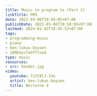 ```yaml
---
title: Music to program to (Part 3)
linkTitle: PM3
date: 2022-03-06T19:58:05+07:00
publishDate: 2022-03-06T19:58:05+07:00
lastmod: 2024-01-02T18:45:52+07:00
tags:
- programming-music
- piano
- ben-lukas-boysen
- 100DaysToOffload
type: music
resources:
- src: header.jpg
video:
  youtube: 7iYCBlJ-33o
  artist: ben-lukas-boysen
  title: Nocturne 4
---
```

